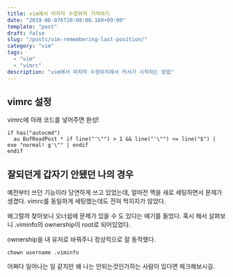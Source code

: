 ```yaml
---
title: vim에서 마지막 수정위치 기억하기
date: "2019-08-076T20:08:00.169+09:00"
template: "post"
draft: false
slug: "/posts/vim-remembering-last-position/"
category: "vim"
tags:
  - "vim"
  - "vimrc"
description: "vim에서 마지막 수정위치에서 커서가 시작하는 방법"
---
```


## vimrc 설정

vimrc에 아래 코드를 넣어주면 완성!

```
if has("autocmd")
  au BufReadPost * if line("'\"") > 1 && line("'\"") <= line("$") | exe "normal! g'\"" | endif
endif
```

## 잘되던게 갑자기 안됐던 나의 경우

예전부터 쓰던 기능이라 당연하게 쓰고 있었는데, 얼마전 맥을 새로 세팅하면서 문제가 생겼다.
vimrc를 동일하게 세팅했는데도 전혀 먹히지가 않았다.

왜그럴까 찾아보니 오너쉽에 문제가 있을 수 도 있다는 얘기를 들었다.
혹시 해서 살펴보니 .viminfo의 ownership이 root로 되어있었다.

ownership을 내 유저로 바꿔주니 정상적으로 잘 동작했다.

```
chown username .viminfo
```

어쩌다 일어나는 일 같지만 왜 나는 안되는것인가하는 사람이 있다면 체크해보시길.


